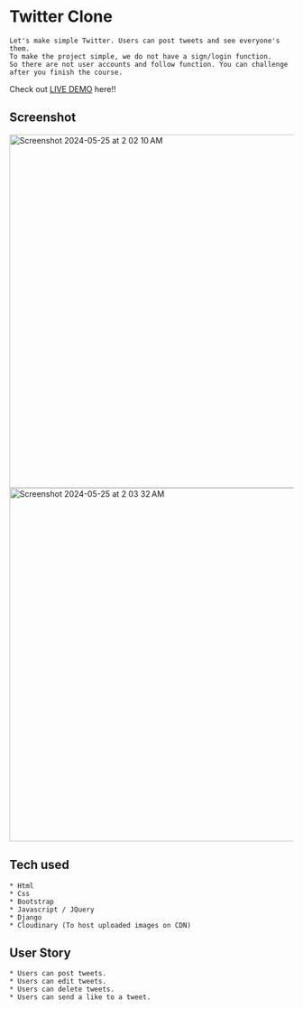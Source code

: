 # Twitter Clone
```
Let's make simple Twitter. Users can post tweets and see everyone's them.
To make the project simple, we do not have a sign/login function.
So there are not user accounts and follow function. You can challenge after you finish the course.
```

Check out [LIVE DEMO](https://final-x-clone.onrender.com/) here!!


## Screenshot
<img width="626" alt="Screenshot 2024-05-25 at 2 02 10 AM" src="https://github.com/SubhamRakshit97/X-clone/assets/111345784/60662bdf-fe6e-4c3d-860a-660181af2655">
<img width="626" alt="Screenshot 2024-05-25 at 2 03 32 AM" src="https://github.com/SubhamRakshit97/X-clone/assets/111345784/13715a3e-29f5-4166-9fe0-f933cc72a903">

## Tech used
```
* Html
* Css
* Bootstrap
* Javascript / JQuery
* Django
* Cloudinary (To host uploaded images on CDN)
```

## User Story
```
* Users can post tweets.
* Users can edit tweets.
* Users can delete tweets.
* Users can send a like to a tweet.
```
